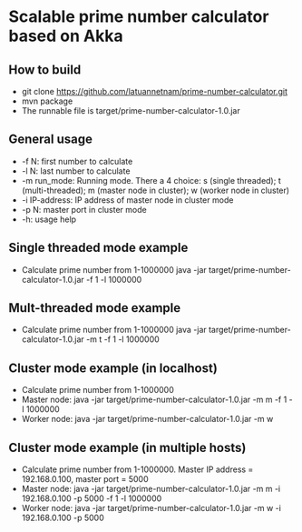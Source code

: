 # Scalable prime number calculator based on Akka

How to build
------------
- git clone https://github.com/latuannetnam/prime-number-calculator.git
- mvn package
- The runnable file is target/prime-number-calculator-1.0.jar

General usage
-------------
* -f N: first number to calculate
* -l N: last number to calculate
* -m run_mode: Running mode. There a 4 choice: s (single threaded); t (multi-threaded); m (master node in cluster); w (worker node in cluster)
* -i IP-address: IP address of master node in cluster mode
* -p N: master port in cluster mode
* -h: usage help

Single threaded mode example
--------------------
* Calculate prime number from 1-1000000
java -jar target/prime-number-calculator-1.0.jar -f 1 -l 1000000

Mult-threaded mode example
--------------------
* Calculate prime number from 1-1000000
     java -jar target/prime-number-calculator-1.0.jar -m t -f 1 -l 1000000

Cluster mode example (in localhost)
--------------------
* Calculate prime number from 1-1000000
* Master node:
     java -jar target/prime-number-calculator-1.0.jar -m m -f 1 -l 1000000
* Worker node:
     java -jar target/prime-number-calculator-1.0.jar -m w

Cluster mode example (in multiple hosts)
--------------------
* Calculate prime number from 1-1000000. Master IP address = 192.168.0.100, master port = 5000
* Master node:
     java -jar target/prime-number-calculator-1.0.jar -m m -i 192.168.0.100 -p 5000 -f 1 -l 1000000
* Worker node:
     java -jar target/prime-number-calculator-1.0.jar -m w -i 192.168.0.100 -p 5000





 
